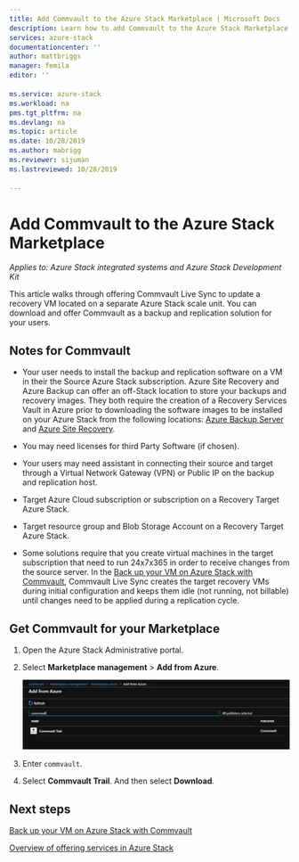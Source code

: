 ```yaml
---
title: Add Commvault to the Azure Stack Marketplace | Microsoft Docs
description: Learn how to add Commvault to the Azure Stack Marketplace.
services: azure-stack
documentationcenter: ''
author: mattbriggs
manager: femila
editor: ''

ms.service: azure-stack
ms.workload: na
pms.tgt_pltfrm: na
ms.devlang: na
ms.topic: article
ms.date: 10/28/2019
ms.author: mabrigg
ms.reviewer: sijuman
ms.lastreviewed: 10/28/2019

---
```


# Add Commvault to the Azure Stack Marketplace

*Applies to: Azure Stack integrated systems and Azure Stack Development Kit*

This article walks through offering Commvault Live Sync to update a recovery VM located on a separate Azure Stack scale unit. You can download and offer Commvault as a backup and replication solution for your users. 

## Notes for Commvault

- Your user needs to install the backup and replication software on a VM in their the Source Azure Stack subscription. Azure Site Recovery and Azure Backup can offer an off-Stack location to store your backups and recovery images. They both require the creation of a Recovery Services Vault in Azure prior to downloading the software images to be installed on your Azure Stack from the following locations: [Azure Backup Server](https://go.microsoft.com/fwLink/?LinkId=626082&clcid=0x0409) and [Azure Site Recovery](https://aka.ms/unifiedinstaller_eus).  
    
- You may need licenses for third Party Software (if chosen).
- Your users may need assistant in connecting their source and target through a Virtual Network Gateway (VPN) or Public IP on the backup and replication host.
- Target Azure Cloud subscription or subscription on a Recovery Target Azure Stack.
- Target resource group and Blob Storage Account on a Recovery Target Azure Stack.
- Some solutions require that you create virtual machines in the target subscription that need to run 24x7x365 in order to receive changes from the source server. In the [Back up your VM on Azure Stack with Commvault](../user/azure-stack-network-howto-backup-commvault.md), Commvault Live Sync creates the target recovery VMs during initial configuration and keeps them idle (not running, not billable) until changes need to be applied during a replication cycle.


## Get Commvault for your Marketplace

1. Open the Azure Stack Administrative portal.
2. Select **Marketplace management** > **Add from Azure**.

    ![Commvault for Azure Stack](./media/azure-stack-network-offer-backup-commvault/get-commvault-for-marketplace.png)

3. Enter `commvault`.
4. Select **Commvault Trail**. And then select **Download**.


## Next steps

[Back up your VM on Azure Stack with Commvault](../user/azure-stack-network-howto-backup-commvault.md)

[Overview of offering services in Azure Stack](service-plan-offer-subscription-overview.md)

